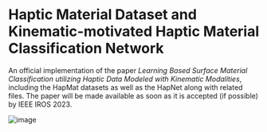 # Haptic Material Dataset and Kinematic-motivated Haptic Material Classification Network
An official implementation of the paper _Learning Based Surface Material Classification utilizing Haptic Data Modeled with Kinematic Modalities_, including the HapMat datasets as well as the HapNet along with related files. The paper will be made available as soon as it is accepted (if possible) by IEEE IROS 2023.

![image](https://user-images.githubusercontent.com/20149275/221476275-b997e816-c305-4e3f-896c-ab97ee19cc1a.png)

